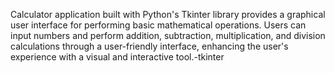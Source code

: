  Calculator application built with Python's Tkinter library provides a graphical user interface for performing basic mathematical operations. Users can input numbers and perform addition, subtraction, multiplication, and division calculations through a user-friendly interface, enhancing the user's experience with a visual and interactive tool.-tkinter
